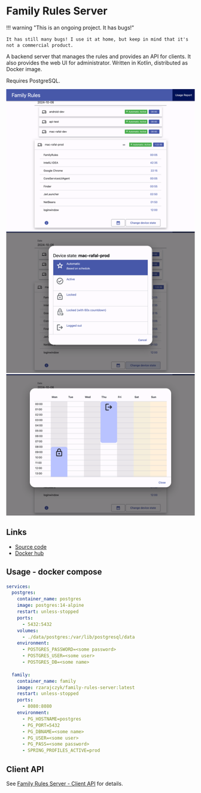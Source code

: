 # Family Rules Server

!!! warning "This is an ongoing project. It has bugs!"

    It has still many bugs! I use it at home, but keep in mind that it's not a commercial product.


A backend server that manages the rules and provides an API for clients. It also
provides the web UI for administrator. Written in Kotlin, distributed as Docker image.

Requires PostgreSQL.

![family-rules-server-1.png](resources/family-rules-server-1.png)
![family-rules-server-2.png](resources/family-rules-server-2.png)
![family-rules-server-3.png](resources/family-rules-server-3.png)

## Links

* [Source code](https://github.com/rzarajczyk/family-rules-server)
* [Docker hub](https://hub.docker.com/r/rzarajczyk/family-rules-server)

## Usage - docker compose

```yaml
services:
  postgres:
    container_name: postgres
    image: postgres:14-alpine
    restart: unless-stopped
    ports:
      - 5432:5432
    volumes:
      - ./data/postgres:/var/lib/postgresql/data
    environment:
      - POSTGRES_PASSWORD=<some password>
      - POSTGRES_USER=<some user>
      - POSTGRES_DB=<some name>

  family:
    container_name: family
    image: rzarajczyk/family-rules-server:latest
    restart: unless-stopped
    ports:
      - 8080:8080
    environment:
      - PG_HOSTNAME=postgres
      - PG_PORT=5432
      - PG_DBNAME=<some name>
      - PG_USER=<some user>
      - PG_PASS=<some password>
      - SPRING_PROFILES_ACTIVE=prod
```

## Client API
See [Family Rules Server - Client API](projects-family-rules-api.md) for details.